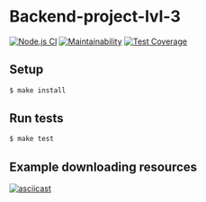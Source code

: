 # Backend-project-lvl-3

[![Node.js CI](https://github.com/Barrierok/backend-project-lvl3/workflows/Node.js%20CI/badge.svg?branch=master)](https://github.com/Barrierok/backend-project-lvl3/actions) [![Maintainability](https://api.codeclimate.com/v1/badges/5fc80315a4e596b52002/maintainability)](https://codeclimate.com/github/Barrierok/backend-project-lvl3/maintainability) [![Test Coverage](https://api.codeclimate.com/v1/badges/5fc80315a4e596b52002/test_coverage)](https://codeclimate.com/github/Barrierok/backend-project-lvl3/test_coverage)

## Setup

```sh
$ make install
```

## Run tests

```sh
$ make test
```

## Example downloading resources
[![asciicast](https://asciinema.org/a/4qfrNW0twsOscSFTu1Kij6iOT.svg)](https://asciinema.org/a/4qfrNW0twsOscSFTu1Kij6iOT)